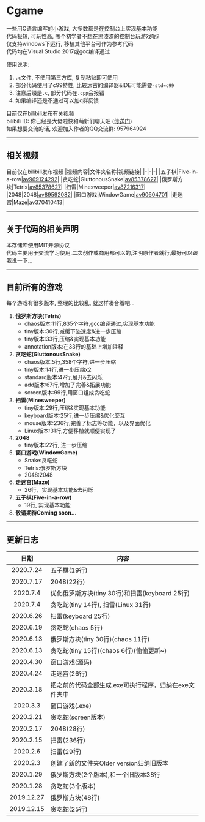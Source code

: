 # Cgame
一些用C语言编写的小游戏, 大多数都是在控制台上实现基本功能  
代码极短, 可玩性高, 哪个初学者不想在黑漆漆的控制台玩游戏呢?  
仅支持windows下运行, 移植其他平台可作为参考代码  
代码均在Visual Studio 2017或gcc编译通过

使用说明:
1. `.c`文件, 不使用第三方库, 复制粘贴即可使用
2. 部分代码使用了c99特性, 比较远古的编译器&IDE可能需要`-std=c99`
3. 注意后缀是`.c`, 部分代码在`.cpp`会报错
4. 如果编译还是不通过可以加q群反馈

目前仅在bilibili发布有关视频  
bilibili ID: 你已经是大佬啦快和萌新们聊天吧 ([传送门](https://space.bilibili.com/345058248))  
如果想要交流的话, 欢迎加入作者的QQ交流群: 957964924
* * *
## 相关视频
目前仅在bilibili发布视频
|视频内容|文件夹名称|视频链接|
|-|-|-|
|五子棋|Five-in-a-row|[av969124292](https://www.bilibili.com/video/av969124292)|
|贪吃蛇|GluttonousSnake|[av85378627](https://www.bilibili.com/video/av85378627/)|
|俄罗斯方块|Tetris|[av85378627](https://www.bilibili.com/video/av85378627/)|
|扫雷|Minesweeper|[av87216317](https://www.bilibili.com/video/av87216317/)|
|2048|2048|[av89592082](https://www.bilibili.com/video/av89592082/)|
|窗口游戏|WindowGame|[av90604701](https://www.bilibili.com/video/av90604701/)|
|走迷宫|Maze|[av370410413](https://www.bilibili.com/video/av370410413)|
* * *
## 关于代码的相关声明
本存储库使用MIT开源协议  
代码主要用于交流学习使用,二次创作或商用都可以的,注明原作者就行,最好可以跟我说一下...  
* * *
## 目前所有的游戏
每个游戏有很多版本, 整理的比较乱, 就这样凑合着吧...
1. **俄罗斯方块(Tetris)**
    * chaos版本:11行,835个字符,gcc编译通过,实现基本功能
    * tiny版本:30行,减缓下坠速度&进一步压缩
    * tiny版本:33行,压缩&实现基本功能
    * annotation版本:在33行的基础上增加注释  
2. **贪吃蛇(GluttonousSnake)**
    * chaos版本:5行,358个字符,进一步压缩
    * tiny版本:14行,进一步压缩x2
    * standard版本:47行,展开&去闪烁
    * add版本:67行,增加了完善&拓展功能
    * screen版本:99行,用窗口组成贪吃蛇
3. **扫雷(Minesweeper)**
    * tiny版本:29行,压缩&实现基本功能
    * keyboard版本:25行,进一步压缩&优化交互
    * mouse版本:236行,完善了标志等功能，以及界面优化
    * Linux版本:31行,方便移植就顺便实现了
4. **2048**
    * tiny版本:22行, 进一步压缩
5. **窗口游戏(WindowGame)**
    * Snake:贪吃蛇
    * Tetris:俄罗斯方块
    * 2048:2048
6. **走迷宫(Maze)**
    * 26行，实现基本功能&去闪烁
7. **五子棋(Five-in-a-row)**
    * 19行, 实现基本功能
8. **敬请期待Coming soon...**
* * *
## 更新日志
|日期|内容|
|:-:|-|
|2020.7.24| 五子棋(19行)
|2020.7.17| 2048(22行)
|2020.7.4| 优化俄罗斯方块(tiny 30行)和扫雷(keyboard 25行)
|2020.7.4| 贪吃蛇(tiny 14行), 扫雷(Linux 31行)
|2020.6.26| 扫雷(keyboard 25行)
|2020.6.19| 贪吃蛇(chaos 5行)
|2020.6.13| 俄罗斯方块(tiny 30行)(chaos 11行)
|2020.6.13| 贪吃蛇(tiny 15行)(chaos 6行)(偷偷更新~)
|2020.4.30| 窗口游戏(源码)
|2020.4.24| 走迷宫(26行)
|2020.3.18| 把之前的代码全部生成.exe可执行程序，归纳在exe文件夹中
|2020.3.3| 窗口游戏(.exe)
|2020.2.21| 贪吃蛇(screen版本)
|2020.2.17| 2048(28行)
|2020.2.15| 扫雷(236行)
|2020.2.6| 扫雷(29行)
|2020.2.3| 创建了新的文件夹Older version归纳旧版本
|2020.1.29| 俄罗斯方块(2个版本),和一个旧版本38行
|2020.1.28| 贪吃蛇(3个版本)
|2019.12.27| 俄罗斯方块(48行)
|2019.12.15| 贪吃蛇(25行)
